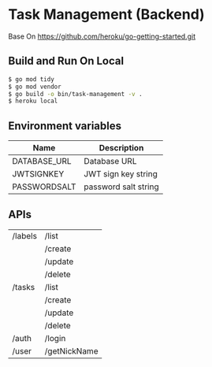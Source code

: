 
# Task Management (Backend)
Base On https://github.com/heroku/go-getting-started.git

## Build and Run On Local
```sh
$ go mod tidy
$ go mod vendor
$ go build -o bin/task-management -v .
$ heroku local
```

## Environment variables
|Name|Description|
|---|---|
|DATABASE_URL|Database URL|
|JWTSIGNKEY|JWT sign key string|
|PASSWORDSALT|password salt string|

## APIs
|||
|--|--|
|/labels|/list|
||/create|
||/update|
||/delete|
|/tasks|/list|
||/create|
||/update|
||/delete|
|/auth|/login|
|/user|/getNickName|
